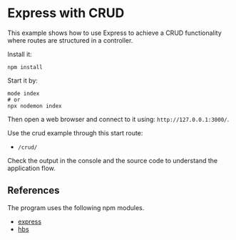 Express with CRUD
==============================

This example shows how to use Express to achieve a CRUD functionality where routes are structured in a controller.

Install it:

```
npm install
```

Start it by:

```
mode index
# or
npx nodemon index
```

Then open a web browser and connect to it using: `http://127.0.0.1:3000/`.

Use the crud example through this start route:

* `/crud/`

Check the output in the console and the source code to understand the application flow.



References
-----------------------------

The program uses the following npm modules.

* [express](https://www.npmjs.com/package/express)
* [hbs](https://www.npmjs.com/package/hbs)
